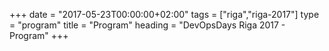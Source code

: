 +++
date = "2017-05-23T00:00:00+02:00"
tags = ["riga","riga-2017"]
type = "program"
title = "Program"
heading = "DevOpsDays Riga 2017 - Program"
+++

<!--<style type="text/css">
.box      { padding: 0.5em; margin-bottom:0.5em; }
.box-grey { padding: 0.5em; margin-bottom:0.5em; background:#e7e3e3}
.box-category { background: #f7f3f3; border-left: 0.1em solid white; }
.box-lightorange  { padding: 0.5em; margin-bottom:0.5em; background:#ffcc99; border-right: 0.5em solid white; }
.centerstyle      { text-align:center; }
.wrapper  { margin:0 auto; }
.speaker { background:#fecd91; }
.break { background:#fcfcfc; }
.left-border { border-left: 0.5em solid white; }
/*h1 { text-align:center !important; margin-bottom:1em; }*/
</style>


<div class = "row"><div class="col-md-12 centerstyle"><h2>The Schedule</h2></div></div>

<div class="row"><div class="col-md-12 centerstyle"><h3>Day 1</h3></div></div>

<div class="row"><div class="col-md-2"></div><div class="box-lightorange col-md-2"><time>08:00 - 09:00</time></div><div class="col-md-6 box">Registration, Breakfast, and Sponsor Booths Open</div></div>
<div class="row"><div class="col-md-2"></div><div class="box-lightorange col-md-2"><time>09:00 - 09:10</time></div><div class="col-md-6 box">Day 1 - Opening Welcome</div></div>
<div class="row"><div class="col-md-2"></div><div class="box-lightorange col-md-2"><time>09:10 - 09:40</time></div><div class="col-md-4 box speaker"><strong>Keynote 1 - Kris Buytaert</strong> (Belgium)<br>The return of the Dull Stack Engineer</div><div class="col-md-2 box box-category">Philosohy</div></div>
<div class="row"><div class="col-md-2"></div><div class="box-lightorange col-md-2"><time>09:45 - 10:15</time></div><div class="col-md-4 box speaker"><strong>Talk 2 - Chris Van Tuin (USA)</strong><br>A DevOps State of Mind: Continuous Security with DevSecOps + Containers </div><div class="col-md-2 box box-category">Clouds and Containers</div></div>
<div class="row"><div class="col-md-2"></div><div class="box-lightorange col-md-2"><time>10:20 - 10:50</time></div><div class="col-md-4 box speaker"><strong>Talk 3 - Michiel Rook</strong> (Netherlands)<br>The Road to Continuous Deployment: a case study</div><div class="col-md-2 box box-category">CD and DevOps tools</div></div>
<div class="row"><div class="col-md-2"></div><div class="box-lightorange col-md-2"><time>10:50 - 11:05</time></div><div class="col-md-6 box break">Break</div></div>
<div class="row"><div class="col-md-2"></div><div class="box-lightorange col-md-2"><time>11:05 - 11:35</time></div><div class="col-md-4 box speaker"><strong>Talk 4 - Samat Galimov</strong> (Latvia)<br>Monitoring the unknown, 1000*100 series a day</div><div class="col-md-2 box box-category">CD and DevOps tools</div></div>
<div class="row"><div class="col-md-2"></div><div class="box-lightorange col-md-2"><time>11:40 - 12:10</time></div><div class="col-md-4 box speaker"><strong>Talk 5 - Uldis Karlovs-Karlovskis</strong> (Latvia)<br>How to lead 100 DevOps specialists </div><div class="col-md-2 box box-category">Philosohy</div></div>
<div class="row"><div class="col-md-2"></div><div class="box-lightorange col-md-2"><time>12:10 - 13:10</time></div><div class="col-md-6 box break">Lunch</div></div>
<div class="row"><div class="col-md-2"></div><div class="box-lightorange col-md-2"><time>13:10 - 13:40</time></div><div class="col-md-4 box speaker"><strong>Talk 6 - Mandi Walls</strong> (UK) <br>Building security into your workflow with InSpec</div><div class="col-md-2 box box-category">DevSecOps</div></div>
<div class="row"><div class="col-md-2"></div><div class="box-lightorange col-md-2"><time>13:45 - 14:15</time></div><div class="col-md-6 box">Ignites, sponsors</div></div>
<div class="row"><div class="col-md-2"></div><div class="box-lightorange col-md-2"><time>14:15 - 14:35</time></div><div class="col-md-6 box">Openspace Opening and Voting (in bigger room)</div></div>
<div class="row"><div class="col-md-2"></div><div class="box-lightorange col-md-2"><time>14:35 - 15:00</time></div><div class="col-md-6 box break">Break</div></div>
<div class="row"><div class="col-md-2"></div><div class="box-lightorange col-md-2"><time>15:00 - 15:30</time></div><div class="col-md-3 box"><strong>Open Space 1</strong></div><div class="col-md-3 box left-border"><strong>Workshop - Mark Smalley</strong> (Netherlands)<br>The Phoenix Project</div></div>
<div class="row"><div class="col-md-2"></div><div class="box-lightorange col-md-2"><time>15:40 - 16:10</time></div><div class="col-md-3 box"><strong>Open Space 2</strong></div><div class="col-md-3 box left-border">Workshop - Mark Smalley</div></div>
<div class="row"><div class="col-md-2"></div><div class="box-lightorange col-md-2"><time>16:20 - 16:50</time></div><div class="col-md-3 box"><strong>Open Space 3</strong></div><div class="col-md-3 box left-border">Workshop - Mark Smalley</div></div>
<div class="row"><div class="col-md-2"></div><div class="box-lightorange col-md-2"><time>17:00 - 17:15</time></div><div class="col-md-6 box">Close Day / Wrap Up</div></div>
<div class="row"><div class="col-md-2"></div><div class="box-lightorange col-md-2"><time>17:15</time></div><div class="col-md-6 box">Party</div></div>


<div class="row" style="margin-top:2em;"><div class="col-md-12 centerstyle"><h3>Day 2</h3></div></div>

<div class="row"><div class="col-md-2"></div><div class="box-lightorange col-md-2"><time>08:00 - 09:00</time></div><div class="col-md-6 box">Registration, Breakfast, and Sponsor Booths Open</div></div>
<div class="row"><div class="col-md-2"></div><div class="box-lightorange col-md-2"><time>09:00 - 09:10</time></div><div class="col-md-6 box">Day 1 - Opening Welcome</div></div>
<div class="row"><div class="col-md-2"></div><div class="box-lightorange col-md-2"><time>09:10 - 09:40</time></div><div class="col-md-4 box speaker"><strong>Keynote 2 - Stephen Nelson-Smith</strong> (UK)<br>How to return to tech after a 30 month break</div><div class="col-md-2 box box-category">Philosophy</div></div>
<div class="row"><div class="col-md-2"></div><div class="box-lightorange col-md-2"><time>09:45 - 10:15</time></div><div class="col-md-4 box speaker">Talk 8 - <em>TBA</em></div><div class="col-md-2 box box-category"></div></div>
<div class="row"><div class="col-md-2"></div><div class="box-lightorange col-md-2"><time>10:20 - 10:50</time></div><div class="col-md-4 box speaker"><strong>Talk 9 - Dmitry Buzdin</strong> (Latvia)<br>Delivery Pipeline for Windows Machines </div><div class="col-md-2 box box-category">CD and DevOps tools</div></div>
<div class="row"><div class="col-md-2"></div><div class="box-lightorange col-md-2"><time>10:50 - 11:05</time></div><div class="col-md-6 box break">Break</div></div>
<div class="row"><div class="col-md-2"></div><div class="box-lightorange col-md-2"><time>11:05 - 11:35</time></div><div class="col-md-4 box speaker">Talk 10 - <em>TBA</em></div><div class="col-md-2 box box-category"></div></div>
<div class="row"><div class="col-md-2"></div><div class="box-lightorange col-md-2"><time>11:40 - 12:10</time></div><div class="col-md-4 box speaker"><strong>Talk 11 - Niek Palm</strong> <br>Serving Docker containers in an immutable infrastructure on AWS</div><div class="col-md-2 box box-category">Clouds and Containers</div></div>
<div class="row"><div class="col-md-2"></div><div class="box-lightorange col-md-2"><time>12:10 - 13:10</time></div><div class="col-md-6 box break">Lunch</div></div>
<div class="row"><div class="col-md-2"></div><div class="box-lightorange col-md-2"><time>13:10 - 13:40</time></div><div class="col-md-4 box speaker"><strong>Talk 12 - Mark Smalley</strong> (Netherlands)<br>Kill DevOps</div><div class="col-md-2 box box-category">Philosophy</div></div>
<div class="row"><div class="col-md-2"></div><div class="box-lightorange col-md-2"><time>13:45 - 14:15</time></div><div class="col-md-6 box">Ignites, sponsors</div></div>
<div class="row"><div class="col-md-2"></div><div class="box-lightorange col-md-2"><time>14:15 - 14:35</time></div><div class="col-md-6 box">Openspace Opening and Voting (in bigger room)</div></div>
<div class="row"><div class="col-md-2"></div><div class="box-lightorange col-md-2"><time>14:35 - 15:00</time></div><div class="col-md-6 box break">Break</div></div>
<div class="row"><div class="col-md-2"></div><div class="box-lightorange col-md-2"><time>15:00 - 15:30</time></div><div class="col-md-3 box"><strong>Open Space 1</strong></div><div class="col-md-3 box left-border"><strong>Workshop - Toshaan Bharvani</strong> (Netherlands)<br>Ansible Infrastructure Orchestrator</div></div>
<div class="row"><div class="col-md-2"></div><div class="box-lightorange col-md-2"><time>15:40 - 16:10</time></div><div class="col-md-3 box"><strong>Open Space 2</strong></div><div class="col-md-3 box left-border">Workshop - Toshaan Bharvani</div></div>
<div class="row"><div class="col-md-2"></div><div class="box-lightorange col-md-2"><time>16:20 - 16:50</time></div><div class="col-md-3 box"><strong>Open Space 3</strong></div><div class="col-md-3 box left-border">Workshop - Toshaan Bharvani</div></div>
<div class="row"><div class="col-md-2"></div><div class="box-lightorange col-md-2"><time>17:00</time></div><div class="col-md-6 box">Closing event</div></div> -->